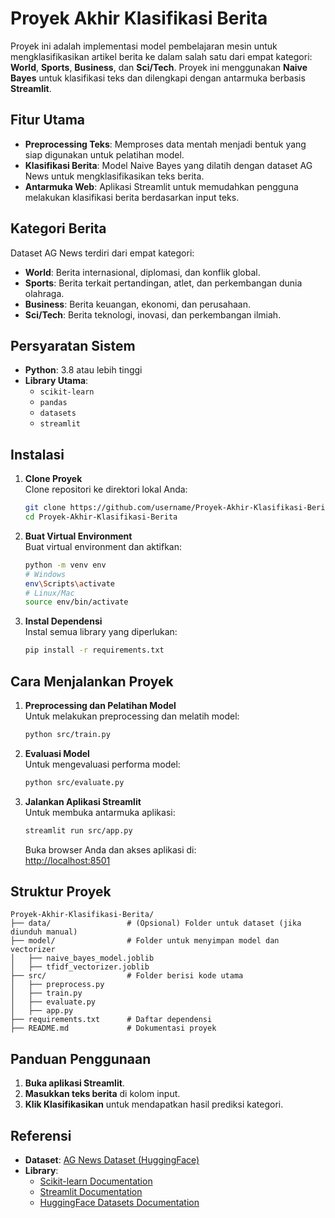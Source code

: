 
# Proyek Akhir Klasifikasi Berita

Proyek ini adalah implementasi model pembelajaran mesin untuk mengklasifikasikan artikel berita ke dalam salah satu dari empat kategori: **World**, **Sports**, **Business**, dan **Sci/Tech**. Proyek ini menggunakan **Naive Bayes** untuk klasifikasi teks dan dilengkapi dengan antarmuka berbasis **Streamlit**.

## Fitur Utama

- **Preprocessing Teks**: Memproses data mentah menjadi bentuk yang siap digunakan untuk pelatihan model.
- **Klasifikasi Berita**: Model Naive Bayes yang dilatih dengan dataset AG News untuk mengklasifikasikan teks berita.
- **Antarmuka Web**: Aplikasi Streamlit untuk memudahkan pengguna melakukan klasifikasi berita berdasarkan input teks.

## Kategori Berita

Dataset AG News terdiri dari empat kategori:
- **World**: Berita internasional, diplomasi, dan konflik global.
- **Sports**: Berita terkait pertandingan, atlet, dan perkembangan dunia olahraga.
- **Business**: Berita keuangan, ekonomi, dan perusahaan.
- **Sci/Tech**: Berita teknologi, inovasi, dan perkembangan ilmiah.

## Persyaratan Sistem

- **Python**: 3.8 atau lebih tinggi
- **Library Utama**:
  - `scikit-learn`
  - `pandas`
  - `datasets`
  - `streamlit`

## Instalasi

1. **Clone Proyek**  
   Clone repositori ke direktori lokal Anda:
   ```bash
   git clone https://github.com/username/Proyek-Akhir-Klasifikasi-Berita.git
   cd Proyek-Akhir-Klasifikasi-Berita
   ```

2. **Buat Virtual Environment**  
   Buat virtual environment dan aktifkan:
   ```bash
   python -m venv env
   # Windows
   env\Scripts\activate
   # Linux/Mac
   source env/bin/activate
   ```

3. **Instal Dependensi**  
   Instal semua library yang diperlukan:
   ```bash
   pip install -r requirements.txt
   ```

## Cara Menjalankan Proyek

1. **Preprocessing dan Pelatihan Model**  
   Untuk melakukan preprocessing dan melatih model:
   ```bash
   python src/train.py
   ```

2. **Evaluasi Model**  
   Untuk mengevaluasi performa model:
   ```bash
   python src/evaluate.py
   ```

3. **Jalankan Aplikasi Streamlit**  
   Untuk membuka antarmuka aplikasi:
   ```bash
   streamlit run src/app.py
   ```

   Buka browser Anda dan akses aplikasi di:  
   [http://localhost:8501](http://localhost:8501)

## Struktur Proyek

```
Proyek-Akhir-Klasifikasi-Berita/
├── data/                 # (Opsional) Folder untuk dataset (jika diunduh manual)
├── model/                # Folder untuk menyimpan model dan vectorizer
│   ├── naive_bayes_model.joblib
│   ├── tfidf_vectorizer.joblib
├── src/                  # Folder berisi kode utama
│   ├── preprocess.py
│   ├── train.py
│   ├── evaluate.py
│   ├── app.py
├── requirements.txt      # Daftar dependensi
├── README.md             # Dokumentasi proyek
```

## Panduan Penggunaan

1. **Buka aplikasi Streamlit**.
2. **Masukkan teks berita** di kolom input.
3. **Klik Klasifikasikan** untuk mendapatkan hasil prediksi kategori.

## Referensi

- **Dataset**: [AG News Dataset (HuggingFace)](https://huggingface.co/datasets/ag_news)
- **Library**:
  - [Scikit-learn Documentation](https://scikit-learn.org/)
  - [Streamlit Documentation](https://streamlit.io/docs)
  - [HuggingFace Datasets Documentation](https://huggingface.co/docs/datasets/)
